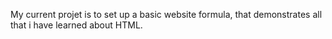 My current projet is to set up a basic website formula, that demonstrates all that i have learned about HTML.